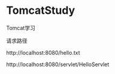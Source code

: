 # TomcatStudy
Tomcat学习


请求路径 

http://localhost:8080/hello.txt

http://localhost:8080/servlet/HelloServlet